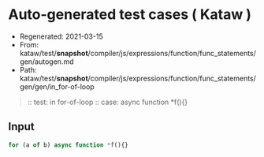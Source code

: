 # Auto-generated test cases ( Kataw )
- Regenerated: 2021-03-15
- From: kataw/test/__snapshot__/compiler/js/expressions/function/func_statements/gen/autogen.md
- Path: kataw/test/__snapshot__/compiler/js/expressions/function/func_statements/gen/gen/in_for-of-loop
> :: test: in for-of-loop
> :: case: async function *f(){}
## Input

`````js
for (a of b) async function *f(){}
`````
